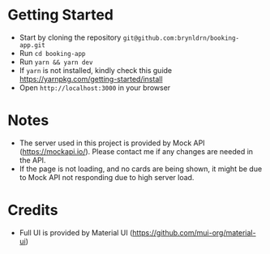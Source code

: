 # Getting Started

* Start by cloning the repository `git@github.com:brynldrn/booking-app.git`
* Run `cd booking-app`
* Run `yarn && yarn dev`
* If `yarn` is not installed, kindly check this guide https://yarnpkg.com/getting-started/install
* Open `http://localhost:3000` in your browser

# Notes

* The server used in this project is provided by Mock API (https://mockapi.io/). Please contact me if any changes are needed in the API.
* If the page is not loading, and no cards are being shown, it might be due to Mock API not responding due to high server load.

# Credits

* Full UI is provided by Material UI (https://github.com/mui-org/material-ui)
